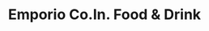 ---
title: "Emporio Co.In. Food & Drink"
url: /uster/emporio-co-in-food-und-drink/
shop: Supermarkt
---